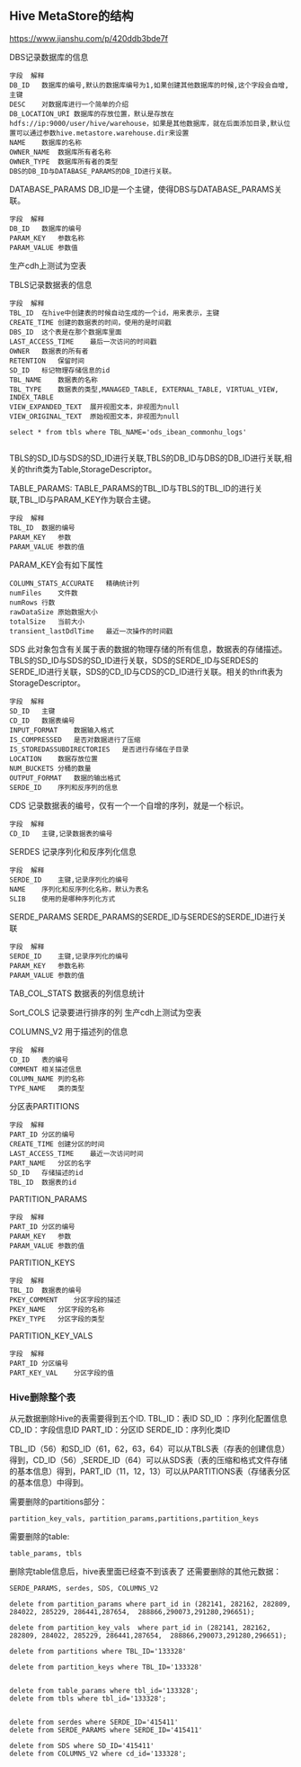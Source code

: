 ## Hive MetaStore的结构
https://www.jianshu.com/p/420ddb3bde7f 

DBS记录数据库的信息
```
字段  解释
DB_ID   数据库的编号,默认的数据库编号为1,如果创建其他数据库的时候,这个字段会自增,主键
DESC    对数据库进行一个简单的介绍
DB_LOCATION_URI 数据库的存放位置，默认是存放在hdfs://ip:9000/user/hive/warehouse，如果是其他数据库，就在后面添加目录,默认位置可以通过参数hive.metastore.warehouse.dir来设置
NAME    数据库的名称
OWNER_NAME  数据库所有者名称
OWNER_TYPE  数据库所有者的类型
DBS的DB_ID与DATABASE_PARAMS的DB_ID进行关联。
```

DATABASE_PARAMS DB_ID是一个主键，使得DBS与DATABASE_PARAMS关联。
```
字段  解释
DB_ID   数据库的编号
PARAM_KEY   参数名称
PARAM_VALUE 参数值
```
生产cdh上测试为空表

TBLS记录数据表的信息
```
字段  解释
TBL_ID  在hive中创建表的时候自动生成的一个id，用来表示，主键
CREATE_TIME 创建的数据表的时间，使用的是时间戳
DBS_ID  这个表是在那个数据库里面
LAST_ACCESS_TIME    最后一次访问的时间戳
OWNER   数据表的所有者
RETENTION   保留时间
SD_ID   标记物理存储信息的id
TBL_NAME    数据表的名称
TBL_TYPE    数据表的类型,MANAGED_TABLE, EXTERNAL_TABLE, VIRTUAL_VIEW, INDEX_TABLE
VIEW_EXPANDED_TEXT  展开视图文本，非视图为null
VIEW_ORIGINAL_TEXT  原始视图文本，非视图为null

select * from tbls where TBL_NAME='ods_ibean_commonhu_logs'


```

TBLS的SD_ID与SDS的SD_ID进行关联,TBLS的DB_ID与DBS的DB_ID进行关联,相关的thrift类为Table,StorageDescriptor。



TABLE_PARAMS: TABLE_PARAMS的TBL_ID与TBLS的TBL_ID的进行关联,TBL_ID与PARAM_KEY作为联合主键。

```
字段  解释
TBL_ID  数据的编号
PARAM_KEY   参数
PARAM_VALUE 参数的值
```
PARAM_KEY会有如下属性
```
COLUMN_STATS_ACCURATE   精确统计列
numFiles    文件数
numRows 行数
rawDataSize 原始数据大小
totalSize   当前大小
transient_lastDdlTime   最近一次操作的时间戳
```

SDS 此对象包含有关属于表的数据的物理存储的所有信息，数据表的存储描述。
TBLS的SD_ID与SDS的SD_ID进行关联，SDS的SERDE_ID与SERDES的SERDE_ID进行关联，SDS的CD_ID与CDS的CD_ID进行关联。相关的thrift表为StorageDescriptor。
```
字段  解释
SD_ID   主键
CD_ID   数据表编号
INPUT_FORMAT    数据输入格式
IS_COMPRESSED   是否对数据进行了压缩
IS_STOREDASSUBDIRECTORIES   是否进行存储在子目录
LOCATION    数据存放位置
NUM_BUCKETS 分桶的数量
OUTPUT_FORMAT   数据的输出格式
SERDE_ID    序列和反序列的信息
```

CDS 记录数据表的编号，仅有一个一个自增的序列，就是一个标识。
```
字段  解释
CD_ID   主键,记录数据表的编号
```

SERDES 记录序列化和反序列化信息
```
字段  解释
SERDE_ID    主键,记录序列化的编号
NAME    序列化和反序列化名称，默认为表名
SLIB    使用的是哪种序列化方式
```

SERDE_PARAMS SERDE_PARAMS的SERDE_ID与SERDES的SERDE_ID进行关联
```
字段  解释
SERDE_ID    主键,记录序列化的编号
PARAM_KEY   参数名称
PARAM_VALUE 参数的值
```

TAB_COL_STATS 数据表的列信息统计


Sort_COLS 记录要进行排序的列
生产cdh上测试为空表

COLUMNS_V2 用于描述列的信息 
```
字段  解释
CD_ID   表的编号
COMMENT 相关描述信息
COLUMN_NAME 列的名称
TYPE_NAME   类的类型
```

分区表PARTITIONS
```
字段  解释
PART_ID 分区的编号
CREATE_TIME 创建分区的时间
LAST_ACCESS_TIME    最近一次访问时间
PART_NAME   分区的名字
SD_ID   存储描述的id
TBL_ID  数据表的id
```

PARTITION_PARAMS
```
字段  解释
PART_ID 分区的编号
PARAM_KEY   参数
PARAM_VALUE 参数的值
```

PARTITION_KEYS
```
字段  解释
TBL_ID  数据表的编号
PKEY_COMMENT    分区字段的描述
PKEY_NAME   分区字段的名称
PKEY_TYPE   分区字段的类型
```

PARTITION_KEY_VALS
```
字段  解释
PART_ID 分区编号
PART_KEY_VAL    分区字段的值
```


###  Hive删除整个表
从元数据删除Hive的表需要得到五个ID.
TBL_ID：表ID
SD_ID ：序列化配置信息
CD_ID：字段信息ID
PART_ID：分区ID
SERDE_ID：序列化类ID

TBL_ID（56）和SD_ID（61，62，63，64）可以从TBLS表（存表的创建信息）得到，CD_ID（56）,SERDE_ID（64）可以从SDS表（表的压缩和格式文件存储的基本信息）得到，PART_ID（11，12，13）可以从PARTITIONS表（存储表分区的基本信息）中得到。

需要删除的partitions部分：
```
partition_key_vals, partition_params,partitions,partition_keys
```

需要删除的table:
```
table_params, tbls
```
删除完table信息后，hive表里面已经查不到该表了
还需要删除的其他元数据：
```
SERDE_PARAMS, serdes, SDS, COLUMNS_V2
```

```
delete from partition_params where part_id in (282141, 282162, 282809, 284022, 285229, 286441,287654,  288866,290073,291280,296651);

delete from partition_key_vals  where part_id in (282141, 282162, 282809, 284022, 285229, 286441,287654,  288866,290073,291280,296651);

delete from partitions where TBL_ID='133328'

delete from partition_keys where TBL_ID='133328'


delete from table_params where tbl_id='133328';
delete from tbls where tbl_id='133328';


delete from serdes where SERDE_ID='415411'
delete from SERDE_PARAMS where SERDE_ID='415411'

delete from SDS where SD_ID='415411'
delete from COLUMNS_V2 where cd_id='133328';
```